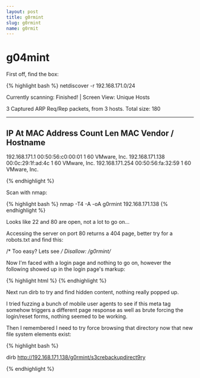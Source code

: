 ```yaml
---
layout: post
title: g0rmint 
slug: g0rmint 
name: g0rmit
---
```


# g04mint

First off, find the box:

{% highlight bash %}
netdiscover -r 192.168.171.0/24

Currently scanning: Finished!   |   Screen View: Unique Hosts

3 Captured ARP Req/Rep packets, from 3 hosts.   Total size: 180
_____________________________________________________________________________
IP            At MAC Address     Count     Len  MAC Vendor / Hostname
-----------------------------------------------------------------------------
192.168.171.1   00:50:56:c0:00:01      1      60  VMware, Inc.
192.168.171.138 00:0c:29:1f:ad:4c      1      60  VMware, Inc.
192.168.171.254 00:50:56:fa:32:59      1      60  VMware, Inc.

{% endhighlight %}

Scan with nmap:

{% highlight bash %}
nmap -T4 -A -oA g0rmint  192.168.171.138
{% endhighlight %}

Looks like 22 and 80 are open, not a lot to go on...

Accessing the server on port 80 returns a 404 page, better try for a robots.txt and find this:

/* Too easy? Lets see */
Disallow: /g0rmint/*

Now I'm faced with a login page and nothing to go on, however the following showed up in the login page's markup:

{% highlight html %}
<meta name="backup-directory" content="s3cretbackupdirect0ry">
{% endhighlight %}

Next run dirb to try and find hidden content, nothing really popped up.

I tried fuzzing a bunch of mobile user agents to see if this meta tag somehow triggers a different page response as well as brute forcing the login/reset forms, nothing seemed to be working.

Then I remembered I need to try force browsing that directory now that new file system elements exist:

{% highlight bash %}

dirb http://192.168.171,138/g0rmint/s3crebackupdirect9ry

{% endhighlight %}
